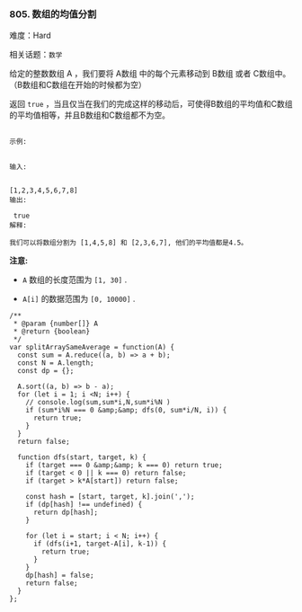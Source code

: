 ### 805. 数组的均值分割

难度：Hard

相关话题：`数学`

给定的整数数组 A ，我们要将 A数组 中的每个元素移动到 B数组 或者 C数组中。（B数组和C数组在开始的时候都为空）



返回 `true`  ，当且仅当在我们的完成这样的移动后，可使得B数组的平均值和C数组的平均值相等，并且B数组和C数组都不为空。





```

示例:


输入:

 
[1,2,3,4,5,6,7,8]
输出:

 true
解释:

我们可以将数组分割为 [1,4,5,8] 和 [2,3,6,7], 他们的平均值都是4.5。

```


**注意:** 




* `A`  数组的长度范围为  `[1, 30]` .

* `A[i]`  的数据范围为  `[0, 10000]` .






```
/**
 * @param {number[]} A
 * @return {boolean}
 */
var splitArraySameAverage = function(A) {
  const sum = A.reduce((a, b) => a + b);
  const N = A.length;
  const dp = {};

  A.sort((a, b) => b - a);
  for (let i = 1; i <N; i++) {
    // console.log(sum,sum*i,N,sum*i%N )
    if (sum*i%N === 0 &amp;&amp; dfs(0, sum*i/N, i)) {
      return true;
    }
  }
  return false;

  function dfs(start, target, k) {
    if (target === 0 &amp;&amp; k === 0) return true;
    if (target < 0 || k === 0) return false;
    if (target > k*A[start]) return false;

    const hash = [start, target, k].join(',');
    if (dp[hash] !== undefined) {
      return dp[hash];
    }

    for (let i = start; i < N; i++) {
      if (dfs(i+1, target-A[i], k-1)) {
        return true;
      }
    }
    dp[hash] = false;
    return false;
  } 
};



```

